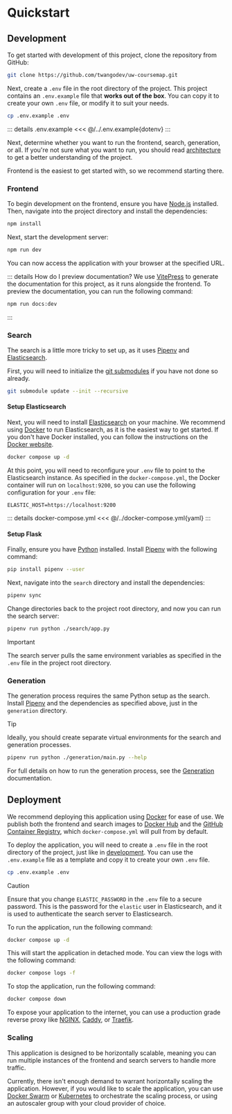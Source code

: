 # Quickstart

## Development

To get started with development of this project, clone the repository from GitHub:

```sh [git]
git clone https://github.com/twangodev/uw-coursemap.git
```

Next, create a `.env` file in the root directory of the project. This project contains an `.env.example` file that **works out of the box**. You can copy it to create your own `.env` file, or modify it to suit your needs.

```sh [sh]
cp .env.example .env
```

::: details .env.example
<<< @/../.env.example{dotenv}
:::

Next, determine whether you want to run the frontend, search, generation, or all. If you're not sure what you want to run, you should read [architecture](architecture.md) to get a better understanding of the project. 

Frontend is the easiest to get started with, so we recommend starting there.

### Frontend

To begin development on the frontend, ensure you have [Node.js](https://nodejs.org/en/download/) installed. Then, navigate into the project directory and install the dependencies:

```sh [npm]
npm install
```

Next, start the development server:

```sh [npm]
npm run dev
```

You can now access the application with your browser at the specified URL.

::: details How do I preview documentation?
We use [VitePress](https://vitepress.dev/) to generate the documentation for this project, as it runs alongside the frontend. To preview the documentation, you can run the following command:
```sh [npm]
npm run docs:dev
``` 
:::

### Search
The search is a little more tricky to set up, as it uses [Pipenv] and [Elasticsearch].

First, you will need to initialize the [git submodules](https://git-scm.com/book/en/v2/Git-Tools-Submodules) if you have
not done so already.

```sh [git]
git submodule update --init --recursive
```

#### Setup Elasticsearch

Next, you will need to install [Elasticsearch] on your machine. We recommend using [Docker] to run Elasticsearch, as it is the easiest way to get started. If you don't have Docker installed, you can follow the instructions on the [Docker website](https://docs.docker.com/get-docker/).

```sh [docker]
docker compose up -d
```

At this point, you will need to reconfigure your `.env` file to point to the Elasticsearch instance. As specified in the `docker-compose.yml`, the Docker container will run on `localhost:9200`, so you can use the following configuration for your `.env` file:

```dotenv
ELASTIC_HOST=https://localhost:9200
```

::: details docker-compose.yml
<<< @/../docker-compose.yml{yaml}
:::

#### Setup Flask

Finally, ensure you have [Python](https://www.python.org/downloads/) installed. Install [Pipenv] with the following command:

```sh [pip]
pip install pipenv --user
```

Next, navigate into the `search` directory and install the dependencies:

```sh [pipenv]
pipenv sync
```

Change directories back to the project root directory, and now you can run the search server:

```sh [pipenv]
pipenv run python ./search/app.py
```

> [!IMPORTANT] 
> The search server pulls the same environment variables as specified in the `.env` file in the project root directory.

### Generation

The generation process requires the same Python setup as the search. Install [Pipenv] and the dependencies as specified above, just in the `generation` directory.

> [!TIP]
> Ideally, you should create separate virtual environments for the search and generation processes.

```sh [pipenv]
pipenv run python ./generation/main.py --help
```

For full details on how to run the generation process, see the [Generation](../codebase/generation.md) documentation.

## Deployment

We recommend deploying this application using [Docker] for ease of use. We publish both the frontend and search images to [Docker Hub] and the [GitHub Container Registry][GHCR], which `docker-compose.yml` will pull from by default.

To deploy the application, you will need to create a `.env` file in the root directory of the project, just like in [development](#development). You can use the `.env.example` file as a template and copy it to create your own `.env` file.

```sh [sh]
cp .env.example .env
```

> [!CAUTION]
> Ensure that you change `ELASTIC_PASSWORD` in the `.env` file to a secure password. This is the password for the `elastic` user in Elasticsearch, and it is used to authenticate the search server to Elasticsearch.

To run the application, run the following command:

```sh [docker]
docker compose up -d
```

This will start the application in detached mode. You can view the logs with the following command:

```sh [docker]
docker compose logs -f
```

To stop the application, run the following command:

```sh [docker]
docker compose down
```

To expose your application to the internet, you can use a production grade reverse proxy like [NGINX](https://www.nginx.com/), [Caddy](https://caddyserver.com/), or [Traefik](https://traefik.io/).

### Scaling

This application is designed to be horizontally scalable, meaning you can run multiple instances of the frontend and search servers to handle more traffic. 

Currently, there isn't enough demand to warrant horizontally scaling the application. However, if you would like to scale the application, you can use [Docker Swarm](https://docs.docker.com/engine/swarm/) or [Kubernetes](https://kubernetes.io/) to orchestrate the scaling process, or using an autoscaler group with your cloud provider of choice.

[docker]: https://www.docker.com/products/docker-desktop
[elasticsearch]: https://www.elastic.co/elasticsearch
[pipenv]: https://pipenv.pypa.io/en/latest/
[docker hub]: https://hub.docker.com/search?q=twango%2Fuw-coursemap
[GHCR]: https://github.com/twangodev?tab=packages&repo_name=uw-coursemap
